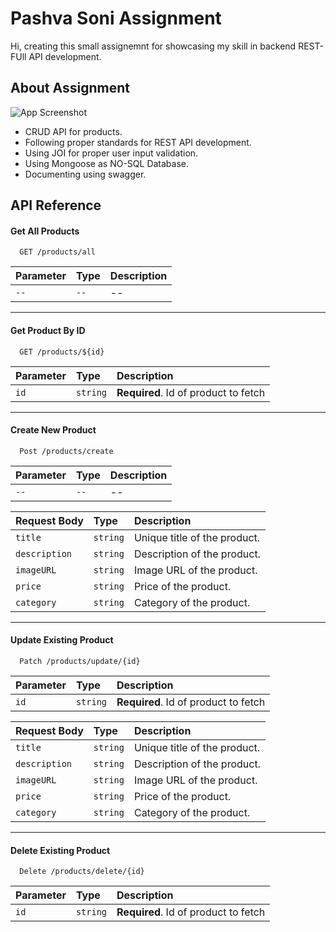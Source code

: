 
# Pashva Soni Assignment

Hi, creating this small assignemnt for showcasing my skill in backend REST-FUll API development. 



## About Assignment

![App Screenshot](https://miro.medium.com/max/1400/1*FE2SydD7QgbvNqtKT7WVSA.gif)
- CRUD API for products.
- Following proper standards for REST API development.
- Using JOI for proper user input validation.
- Using Mongoose as NO-SQL Database.
- Documenting using swagger.


## API Reference

#### Get All Products

```http
  GET /products/all
```

| Parameter | Type     | Description                |
| :-------- | :------- | :------------------------- |
| `--` | `--` | -- |
<hr>

#### Get Product By ID

```http
  GET /products/${id}
```

| Parameter | Type     | Description                       |
| :-------- | :------- | :-------------------------------- |
| `id`      | `string` | **Required**. Id of product to fetch |

<hr>

#### Create New Product

```http
  Post /products/create
```

| Parameter | Type     | Description                       |
| :-------- | :------- | :-------------------------------- |
| `--`      | `--` | -- |

| Request Body | Type     | Description                       |
| :-------- | :------- | :-------------------------------- |
| `title`      | `string` | Unique title of the product. |
| `description`      | `string` |Description of the product. |
| `imageURL`      | `string` |Image URL of the product. |
| `price`      | `string` |Price of the product. |
| `category`      | `string` |Category of the product. |

<hr>

#### Update Existing Product

```http
  Patch /products/update/{id}
```

| Parameter | Type     | Description                       |
| :-------- | :------- | :-------------------------------- |
| `id`      | `string` |  **Required**. Id of product to fetch |

| Request Body | Type     | Description                       |
| :-------- | :------- | :-------------------------------- |
| `title`      | `string` | Unique title of the product. |
| `description`      | `string` |Description of the product. |
| `imageURL`      | `string` |Image URL of the product. |
| `price`      | `string` |Price of the product. |
| `category`      | `string` |Category of the product. |

<hr>

#### Delete Existing Product

```http
  Delete /products/delete/{id}
```

| Parameter | Type     | Description                       |
| :-------- | :------- | :-------------------------------- |
| `id`      | `string` |  **Required**. Id of product to fetch |

